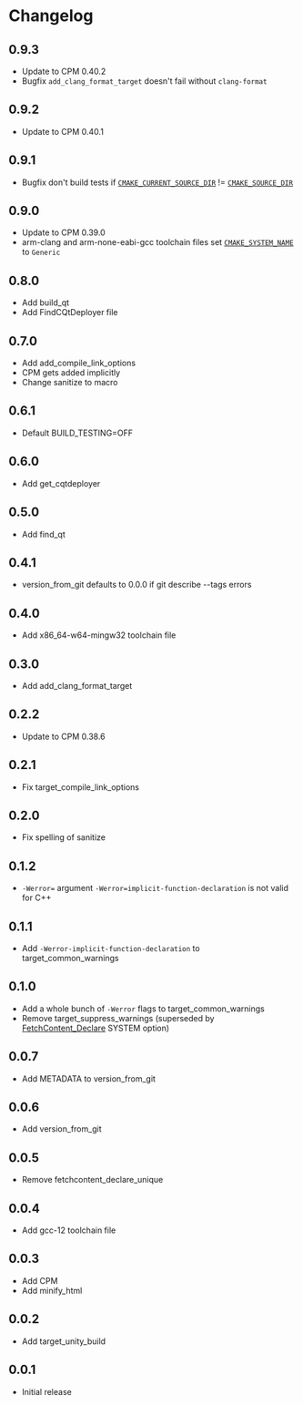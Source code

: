 # Changelog

## 0.9.3
- Update to CPM 0.40.2
- Bugfix `add_clang_format_target` doesn't fail without `clang-format`

## 0.9.2
- Update to CPM 0.40.1

## 0.9.1
- Bugfix don't build tests if [`CMAKE_CURRENT_SOURCE_DIR`](https://cmake.org/cmake/help/latest/variable/CMAKE_CURRENT_SOURCE_DIR.html) != [`CMAKE_SOURCE_DIR`](https://cmake.org/cmake/help/latest/variable/CMAKE_SOURCE_DIR.html)

## 0.9.0
- Update to CPM 0.39.0
- arm-clang and arm-none-eabi-gcc toolchain files set [`CMAKE_SYSTEM_NAME`](https://cmake.org/cmake/help/latest/variable/CMAKE_SYSTEM_NAME.html) to `Generic`

## 0.8.0
- Add build_qt
- Add FindCQtDeployer file

## 0.7.0
- Add add_compile_link_options
- CPM gets added implicitly
- Change sanitize to macro

## 0.6.1
- Default BUILD_TESTING=OFF

## 0.6.0
- Add get_cqtdeployer

## 0.5.0
- Add find_qt

## 0.4.1
- version_from_git defaults to 0.0.0 if git describe --tags errors 

## 0.4.0
- Add x86_64-w64-mingw32 toolchain file

## 0.3.0
- Add add_clang_format_target

## 0.2.2
- Update to CPM 0.38.6

## 0.2.1
- Fix target_compile_link_options

## 0.2.0
- Fix spelling of sanitize

## 0.1.2
- `-Werror=` argument `-Werror=implicit-function-declaration` is not valid for C++

## 0.1.1
- Add `-Werror-implicit-function-declaration` to target_common_warnings

## 0.1.0
- Add a whole bunch of `-Werror` flags to target_common_warnings
- Remove target_suppress_warnings (superseded by [FetchContent_Declare](https://cmake.org/cmake/help/latest/module/FetchContent.html) SYSTEM option)

## 0.0.7
- Add METADATA to version_from_git

## 0.0.6
- Add version_from_git

## 0.0.5
- Remove fetchcontent_declare_unique

## 0.0.4
- Add gcc-12 toolchain file

## 0.0.3
- Add CPM
- Add minify_html

## 0.0.2
- Add target_unity_build

## 0.0.1
- Initial release